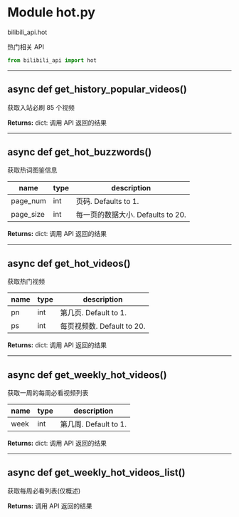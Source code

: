 # Module hot.py


bilibili_api.hot

热门相关 API


``` python
from bilibili_api import hot
```

---

## async def get_history_popular_videos()

获取入站必刷 85 个视频



**Returns:** dict: 调用 API 返回的结果




---

## async def get_hot_buzzwords()

获取热词图鉴信息


| name | type | description |
| - | - | - |
| page_num | int | 页码. Defaults to 1. |
| page_size | int | 每一页的数据大小. Defaults to 20. |

**Returns:** dict: 调用 API 返回的结果




---

## async def get_hot_videos()

获取热门视频


| name | type | description |
| - | - | - |
| pn | int | 第几页. Default to 1. |
| ps | int | 每页视频数. Default to 20. |

**Returns:** dict: 调用 API 返回的结果




---

## async def get_weekly_hot_videos()

获取一周的每周必看视频列表


| name | type | description |
| - | - | - |
| week | int | 第几周. Default to 1. |

**Returns:** dict: 调用 API 返回的结果




---

## async def get_weekly_hot_videos_list()

获取每周必看列表(仅概述)



**Returns:** 调用 API 返回的结果




